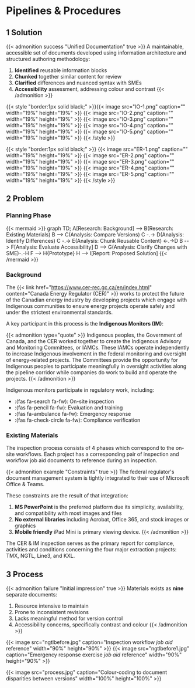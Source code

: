 # Pipelines & Procedures

<!--more-->
## 1 Solution


{{< admonition success "Unified Documentation" true >}} A maintainable, accessible set of documents developed using information architecture and structured authoring methodology:
1. **Identified** reusable information blocks
1. **Chunked** together similar content for review
1. **Clarified** differences and nuanced syntax with SMEs 
1. **Accessibility** assessment, addressing colour and contrast
{{< /admonition >}}

{{< style "border:1px solid black;" >}}{{< image src="IO-1.png" caption="" width="19%" height="19%" >}}
{{< image src="IO-2.png" caption="" width="19%" height="19%" >}}
{{< image src="IO-3.png" caption="" width="19%" height="19%" >}}
{{< image src="IO-4.png" caption="" width="19%" height="19%" >}}
{{< image src="IO-5.png" caption="" width="19%" height="19%" >}}
{{< /style >}}

{{< style "border:1px solid black;" >}}
{{< image src="ER-1.png" caption="" width="19%" height="19%" >}}
{{< image src="ER-2.png" caption="" width="19%" height="19%" >}}
{{< image src="ER-3.png" caption="" width="19%" height="19%" >}}
{{< image src="ER-4.png" caption="" width="19%" height="19%" >}}
{{< image src="ER-5.png" caption="" width="19%" height="19%" >}}
{{< /style >}}


## 2 Problem

### Planning Phase

{{< mermaid  >}}
graph TD;
    A[Research: Background] --> B(Research: Existing Materials)
    B --> C(Analysis: Compare Versions)
    C -.-> D(Analysis: Identify Differences)
    C -.-> E(Analysis: Chunk Reusable Content) <-.->D 
    B --> F[Analysis: Evaluate Accessibility]
    D --> G(Analysis: Clarify Changes with SME)-.-H
    F --> H{Prototype}
    H --> I[Report: Proposed Solution] 
{{< /mermaid >}}

### Background 

The {{< link href="https://www.cer-rec.gc.ca/en/index.html" content="Canada Energy Regulator (CER)" >}} works to protect the future of the Canadian energy industry by developing projects which engage with Indigenous communities to ensure energy projects operate safely and under the strictest environmental standards.

A key participant in this process is the **Indigenous Monitors (IM)**:

{{< admonition type="quote" >}} Indigenous peoples, the Government of Canada, and the CER worked together to create the Indigenous Advisory and Monitoring Committees, or IAMCs. These IAMCs operate independently to increase Indigenous involvement in the federal monitoring and oversight of energy-related projects. The Committees provide the opportunity for Indigenous peoples to participate meaningfully in oversight activities along the pipeline corridor while companies do work to build and operate the projects. {{< /admonition >}}

Indigenous monitors participate in regulatory work, including:

* :(fas fa-search fa-fw): On-site inspection
* :(fas fa-pencil fa-fw): Evaluation and training
* :(fas fa-ambulance fa-fw): Emergency response
* :(fas fa-check-circle fa-fw): Compliance verification

### Existing Materials

The inspection process consists of 4 phases which correspond to the on-site workflows. Each project has a corresponding pair of inspection and workflow job aid documents to reference during an inspection. <br>

{{< admonition example "Constraints" true >}} The federal regulator's document management system is tightly integrated to their use of Microsoft Office & Teams.

These constraints are the result of that integration:
1. **MS PowerPoint** is the preferred platform due its simplicity, availability, and compatibility with most images and files
1. **No external libraries** including Acrobat, Office 365, and stock images or graphics
1. **Mobile friendly** iPad Mini is primary viewing device. 
{{< /admonition >}}

The CER & IM inspection serves as the primary report for compliance, activities and conditions concerning the four major extraction projects: TMX, NGTL, Line3, and KXL.

## 3 Process

{{< admonition failure "Initial impression" true >}} Materials exists as **nine** separate documents:
1. Resource intensive to maintain
1. Prone to inconsistent revisions
1. Lacks meaningful method for version control
1. Accessibility concerns, specifically contrast and colour
{{< /admonition >}}

{{< image src="ngtlbefore.jpg" caption="Inspection workflow *job aid* reference" width="90%" height="90%" >}}
{{< image src="ngtlbefore1.jpg" caption="Emergency response exercise *job aid* reference" width="90%" height="90%" >}}

{{< image src="process.jpg" caption="Colour-coding to document disparities between versions" width="100%" height="100%" >}}


